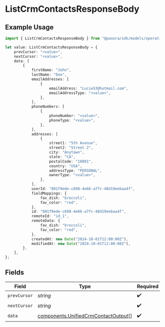 # ListCrmContactsResponseBody

## Example Usage

```typescript
import { ListCrmContactsResponseBody } from "@panora/sdk/models/operations";

let value: ListCrmContactsResponseBody = {
    prevCursor: "<value>",
    nextCursor: "<value>",
    data: [
        {
            firstName: "John",
            lastName: "Doe",
            emailAddresses: [
                {
                    emailAddress: "Lucie53@hotmail.com",
                    emailAddressType: "<value>",
                },
            ],
            phoneNumbers: [
                {
                    phoneNumber: "<value>",
                    phoneType: "<value>",
                },
            ],
            addresses: [
                {
                    street1: "5th Avenue",
                    street2: "Street 2",
                    city: "Anytown",
                    state: "CA",
                    postalCode: "10001",
                    country: "USA",
                    addressType: "PERSONAL",
                    ownerType: "<value>",
                },
            ],
            userId: "801f9ede-c698-4e66-a7fc-48d19eebaa4f",
            fieldMappings: {
                fav_dish: "broccoli",
                fav_color: "red",
            },
            id: "801f9ede-c698-4e66-a7fc-48d19eebaa4f",
            remoteId: "id_1",
            remoteData: {
                fav_dish: "broccoli",
                fav_color: "red",
            },
            createdAt: new Date("2024-10-01T12:00:00Z"),
            modifiedAt: new Date("2024-10-01T12:00:00Z"),
        },
    ],
};
```

## Fields

| Field                                                                                      | Type                                                                                       | Required                                                                                   | Description                                                                                |
| ------------------------------------------------------------------------------------------ | ------------------------------------------------------------------------------------------ | ------------------------------------------------------------------------------------------ | ------------------------------------------------------------------------------------------ |
| `prevCursor`                                                                               | *string*                                                                                   | :heavy_check_mark:                                                                         | N/A                                                                                        |
| `nextCursor`                                                                               | *string*                                                                                   | :heavy_check_mark:                                                                         | N/A                                                                                        |
| `data`                                                                                     | [components.UnifiedCrmContactOutput](../../models/components/unifiedcrmcontactoutput.md)[] | :heavy_check_mark:                                                                         | N/A                                                                                        |